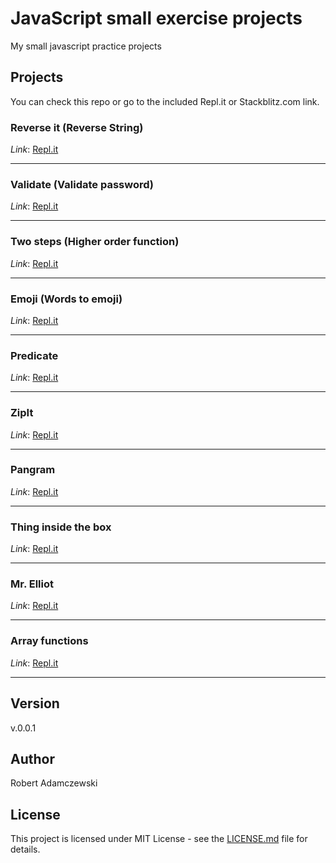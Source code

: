 # JavaScript small exercise projects

My small javascript practice projects

## Projects

You can check this repo or go to the included Repl.it or Stackblitz.com link.

### Reverse it (Reverse String)

_Link_: [Repl.it](https://repl.it/@radamczewski/odwroc-to)

---

### Validate (Validate password)

_Link_: [Repl.it](https://repl.it/@radamczewski/walidacja)

---

### Two steps (Higher order function)

_Link_: [Repl.it](https://repl.it/@radamczewski/w-dwoch-krokach)

---

### Emoji (Words to emoji)

_Link_: [Repl.it](https://repl.it/@radamczewski/emoji)

---

### Predicate

_Link_: [Repl.it](https://repl.it/@radamczewski/predykaty)

---

### ZipIt

_Link_: [Repl.it](https://repl.it/@radamczewski/przeplatanie)

---

### Pangram

_Link_: [Repl.it](https://repl.it/@radamczewski/pangram)

---

### Thing inside the box

_Link_: [Repl.it](https://repl.it/@radamczewski/Thing-inside-the-box)

---

### Mr. Elliot

_Link_: [Repl.it](https://repl.it/@radamczewski/Mr-Elliot)

---

### Array functions

_Link_: [Repl.it](https://repl.it/@radamczewski/Funkcje-tablicowe)

---

## Version

v.0.0.1

## Author

Robert Adamczewski

## License

This project is licensed under MIT License - see the [LICENSE.md](./LICENSE.md) file for details.
